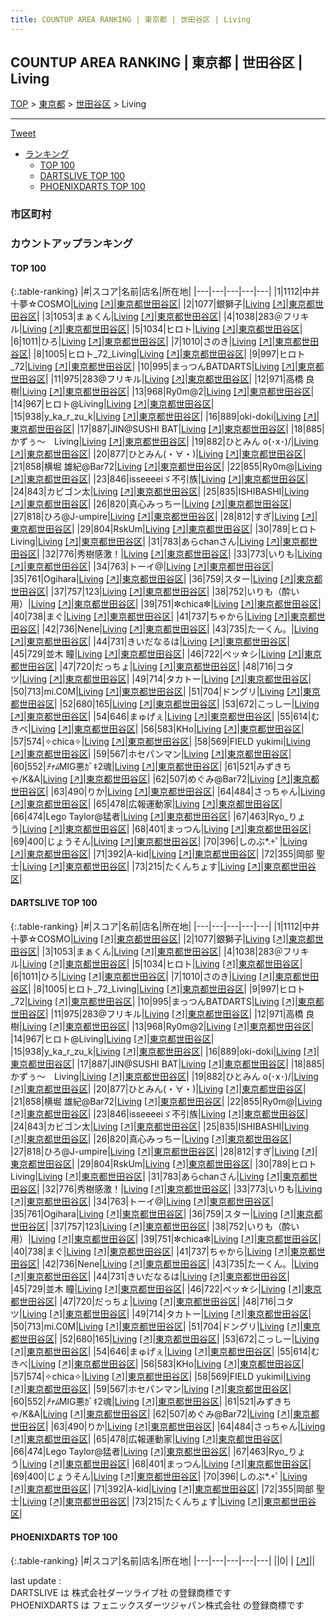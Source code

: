 ```yaml
---
title: COUNTUP AREA RANKING | 東京都 | 世田谷区 | Living
---
```

## COUNTUP AREA RANKING | 東京都 | 世田谷区 | Living

[TOP](/darts/rank/) > [東京都](/darts/rank/東京都/) > [世田谷区](/darts/rank/東京都/世田谷区/) > Living

___

<a href="https://twitter.com/share?ref_src=twsrc%5Etfw" data-text="COUNTUP AREA RANKING | 東京都世田谷区Living" class="twitter-share-button" data-hashtags="DARTSLIVE,PHOENIXDARTS,darts,ダーツ" data-show-count="false">Tweet</a>

* [ランキング](#カウントアップランキング)
    * [TOP 100](#top-100)
    * [DARTSLIVE TOP 100](#dartslive-top-100)
    * [PHOENIXDARTS TOP 100](#phoenixdarts-top-100)

### 市区町村

<ul>

</ul>

### カウントアップランキング

#### TOP 100



{:.table-ranking}
|#|スコア|名前|店名|所在地|
|---|---|---|---|---|
|1|1112|<span class="rank-name-dl">中井十夢☆COSMO</span>|<a href="/darts/rank/shops/916b937ad78fc31c25d56fb0e5c39bac.html">Living</a> <a href="https://search.dartslive.com/jp/shop/916b937ad78fc31c25d56fb0e5c39bac">[↗]</a>|<a href="/darts/rank/東京都/世田谷区">東京都世田谷区</a>|
|2|1077|<span class="rank-name-dl">銀獅子</span>|<a href="/darts/rank/shops/916b937ad78fc31c25d56fb0e5c39bac.html">Living</a> <a href="https://search.dartslive.com/jp/shop/916b937ad78fc31c25d56fb0e5c39bac">[↗]</a>|<a href="/darts/rank/東京都/世田谷区">東京都世田谷区</a>|
|3|1053|<span class="rank-name-dl">まぁくん</span>|<a href="/darts/rank/shops/916b937ad78fc31c25d56fb0e5c39bac.html">Living</a> <a href="https://search.dartslive.com/jp/shop/916b937ad78fc31c25d56fb0e5c39bac">[↗]</a>|<a href="/darts/rank/東京都/世田谷区">東京都世田谷区</a>|
|4|1038|<span class="rank-name-dl">283＠フリキル</span>|<a href="/darts/rank/shops/916b937ad78fc31c25d56fb0e5c39bac.html">Living</a> <a href="https://search.dartslive.com/jp/shop/916b937ad78fc31c25d56fb0e5c39bac">[↗]</a>|<a href="/darts/rank/東京都/世田谷区">東京都世田谷区</a>|
|5|1034|<span class="rank-name-dl">ヒロト</span>|<a href="/darts/rank/shops/916b937ad78fc31c25d56fb0e5c39bac.html">Living</a> <a href="https://search.dartslive.com/jp/shop/916b937ad78fc31c25d56fb0e5c39bac">[↗]</a>|<a href="/darts/rank/東京都/世田谷区">東京都世田谷区</a>|
|6|1011|<span class="rank-name-dl">ひろ</span>|<a href="/darts/rank/shops/916b937ad78fc31c25d56fb0e5c39bac.html">Living</a> <a href="https://search.dartslive.com/jp/shop/916b937ad78fc31c25d56fb0e5c39bac">[↗]</a>|<a href="/darts/rank/東京都/世田谷区">東京都世田谷区</a>|
|7|1010|<span class="rank-name-dl">さのき</span>|<a href="/darts/rank/shops/916b937ad78fc31c25d56fb0e5c39bac.html">Living</a> <a href="https://search.dartslive.com/jp/shop/916b937ad78fc31c25d56fb0e5c39bac">[↗]</a>|<a href="/darts/rank/東京都/世田谷区">東京都世田谷区</a>|
|8|1005|<span class="rank-name-dl">ヒロト_72_Living</span>|<a href="/darts/rank/shops/916b937ad78fc31c25d56fb0e5c39bac.html">Living</a> <a href="https://search.dartslive.com/jp/shop/916b937ad78fc31c25d56fb0e5c39bac">[↗]</a>|<a href="/darts/rank/東京都/世田谷区">東京都世田谷区</a>|
|9|997|<span class="rank-name-dl">ヒロト_72</span>|<a href="/darts/rank/shops/916b937ad78fc31c25d56fb0e5c39bac.html">Living</a> <a href="https://search.dartslive.com/jp/shop/916b937ad78fc31c25d56fb0e5c39bac">[↗]</a>|<a href="/darts/rank/東京都/世田谷区">東京都世田谷区</a>|
|10|995|<span class="rank-name-dl">まっつんBATDARTS</span>|<a href="/darts/rank/shops/916b937ad78fc31c25d56fb0e5c39bac.html">Living</a> <a href="https://search.dartslive.com/jp/shop/916b937ad78fc31c25d56fb0e5c39bac">[↗]</a>|<a href="/darts/rank/東京都/世田谷区">東京都世田谷区</a>|
|11|975|<span class="rank-name-dl">283@フリキル</span>|<a href="/darts/rank/shops/916b937ad78fc31c25d56fb0e5c39bac.html">Living</a> <a href="https://search.dartslive.com/jp/shop/916b937ad78fc31c25d56fb0e5c39bac">[↗]</a>|<a href="/darts/rank/東京都/世田谷区">東京都世田谷区</a>|
|12|971|<span class="rank-name-dl">高橋 良樹</span>|<a href="/darts/rank/shops/916b937ad78fc31c25d56fb0e5c39bac.html">Living</a> <a href="https://search.dartslive.com/jp/shop/916b937ad78fc31c25d56fb0e5c39bac">[↗]</a>|<a href="/darts/rank/東京都/世田谷区">東京都世田谷区</a>|
|13|968|<span class="rank-name-dl">Ry0m@2</span>|<a href="/darts/rank/shops/916b937ad78fc31c25d56fb0e5c39bac.html">Living</a> <a href="https://search.dartslive.com/jp/shop/916b937ad78fc31c25d56fb0e5c39bac">[↗]</a>|<a href="/darts/rank/東京都/世田谷区">東京都世田谷区</a>|
|14|967|<span class="rank-name-dl">ヒロト@Living</span>|<a href="/darts/rank/shops/916b937ad78fc31c25d56fb0e5c39bac.html">Living</a> <a href="https://search.dartslive.com/jp/shop/916b937ad78fc31c25d56fb0e5c39bac">[↗]</a>|<a href="/darts/rank/東京都/世田谷区">東京都世田谷区</a>|
|15|938|<span class="rank-name-dl">y_ka_r_zu_k</span>|<a href="/darts/rank/shops/916b937ad78fc31c25d56fb0e5c39bac.html">Living</a> <a href="https://search.dartslive.com/jp/shop/916b937ad78fc31c25d56fb0e5c39bac">[↗]</a>|<a href="/darts/rank/東京都/世田谷区">東京都世田谷区</a>|
|16|889|<span class="rank-name-dl">oki-doki</span>|<a href="/darts/rank/shops/916b937ad78fc31c25d56fb0e5c39bac.html">Living</a> <a href="https://search.dartslive.com/jp/shop/916b937ad78fc31c25d56fb0e5c39bac">[↗]</a>|<a href="/darts/rank/東京都/世田谷区">東京都世田谷区</a>|
|17|887|<span class="rank-name-dl">JIN@SUSHI BAT</span>|<a href="/darts/rank/shops/916b937ad78fc31c25d56fb0e5c39bac.html">Living</a> <a href="https://search.dartslive.com/jp/shop/916b937ad78fc31c25d56fb0e5c39bac">[↗]</a>|<a href="/darts/rank/東京都/世田谷区">東京都世田谷区</a>|
|18|885|<span class="rank-name-dl">かずぅ〜　Living</span>|<a href="/darts/rank/shops/916b937ad78fc31c25d56fb0e5c39bac.html">Living</a> <a href="https://search.dartslive.com/jp/shop/916b937ad78fc31c25d56fb0e5c39bac">[↗]</a>|<a href="/darts/rank/東京都/世田谷区">東京都世田谷区</a>|
|19|882|<span class="rank-name-dl">ひとみん o(･x･)/</span>|<a href="/darts/rank/shops/916b937ad78fc31c25d56fb0e5c39bac.html">Living</a> <a href="https://search.dartslive.com/jp/shop/916b937ad78fc31c25d56fb0e5c39bac">[↗]</a>|<a href="/darts/rank/東京都/世田谷区">東京都世田谷区</a>|
|20|877|<span class="rank-name-dl">ひとみん(・∀・)</span>|<a href="/darts/rank/shops/916b937ad78fc31c25d56fb0e5c39bac.html">Living</a> <a href="https://search.dartslive.com/jp/shop/916b937ad78fc31c25d56fb0e5c39bac">[↗]</a>|<a href="/darts/rank/東京都/世田谷区">東京都世田谷区</a>|
|21|858|<span class="rank-name-dl">横堀 雄紀@Bar72</span>|<a href="/darts/rank/shops/916b937ad78fc31c25d56fb0e5c39bac.html">Living</a> <a href="https://search.dartslive.com/jp/shop/916b937ad78fc31c25d56fb0e5c39bac">[↗]</a>|<a href="/darts/rank/東京都/世田谷区">東京都世田谷区</a>|
|22|855|<span class="rank-name-dl">Ry0m@</span>|<a href="/darts/rank/shops/916b937ad78fc31c25d56fb0e5c39bac.html">Living</a> <a href="https://search.dartslive.com/jp/shop/916b937ad78fc31c25d56fb0e5c39bac">[↗]</a>|<a href="/darts/rank/東京都/世田谷区">東京都世田谷区</a>|
|23|846|<span class="rank-name-dl">isseeeeiゞ不引族</span>|<a href="/darts/rank/shops/916b937ad78fc31c25d56fb0e5c39bac.html">Living</a> <a href="https://search.dartslive.com/jp/shop/916b937ad78fc31c25d56fb0e5c39bac">[↗]</a>|<a href="/darts/rank/東京都/世田谷区">東京都世田谷区</a>|
|24|843|<span class="rank-name-dl">カビゴン太</span>|<a href="/darts/rank/shops/916b937ad78fc31c25d56fb0e5c39bac.html">Living</a> <a href="https://search.dartslive.com/jp/shop/916b937ad78fc31c25d56fb0e5c39bac">[↗]</a>|<a href="/darts/rank/東京都/世田谷区">東京都世田谷区</a>|
|25|835|<span class="rank-name-dl">ISHIBASHI</span>|<a href="/darts/rank/shops/916b937ad78fc31c25d56fb0e5c39bac.html">Living</a> <a href="https://search.dartslive.com/jp/shop/916b937ad78fc31c25d56fb0e5c39bac">[↗]</a>|<a href="/darts/rank/東京都/世田谷区">東京都世田谷区</a>|
|26|820|<span class="rank-name-dl">真心みっちー</span>|<a href="/darts/rank/shops/916b937ad78fc31c25d56fb0e5c39bac.html">Living</a> <a href="https://search.dartslive.com/jp/shop/916b937ad78fc31c25d56fb0e5c39bac">[↗]</a>|<a href="/darts/rank/東京都/世田谷区">東京都世田谷区</a>|
|27|818|<span class="rank-name-dl">ひろ@J-umpire</span>|<a href="/darts/rank/shops/916b937ad78fc31c25d56fb0e5c39bac.html">Living</a> <a href="https://search.dartslive.com/jp/shop/916b937ad78fc31c25d56fb0e5c39bac">[↗]</a>|<a href="/darts/rank/東京都/世田谷区">東京都世田谷区</a>|
|28|812|<span class="rank-name-dl">すぎ</span>|<a href="/darts/rank/shops/916b937ad78fc31c25d56fb0e5c39bac.html">Living</a> <a href="https://search.dartslive.com/jp/shop/916b937ad78fc31c25d56fb0e5c39bac">[↗]</a>|<a href="/darts/rank/東京都/世田谷区">東京都世田谷区</a>|
|29|804|<span class="rank-name-dl">RskUm</span>|<a href="/darts/rank/shops/916b937ad78fc31c25d56fb0e5c39bac.html">Living</a> <a href="https://search.dartslive.com/jp/shop/916b937ad78fc31c25d56fb0e5c39bac">[↗]</a>|<a href="/darts/rank/東京都/世田谷区">東京都世田谷区</a>|
|30|789|<span class="rank-name-dl">ヒロト Living</span>|<a href="/darts/rank/shops/916b937ad78fc31c25d56fb0e5c39bac.html">Living</a> <a href="https://search.dartslive.com/jp/shop/916b937ad78fc31c25d56fb0e5c39bac">[↗]</a>|<a href="/darts/rank/東京都/世田谷区">東京都世田谷区</a>|
|31|783|<span class="rank-name-dl">あらchanさん</span>|<a href="/darts/rank/shops/916b937ad78fc31c25d56fb0e5c39bac.html">Living</a> <a href="https://search.dartslive.com/jp/shop/916b937ad78fc31c25d56fb0e5c39bac">[↗]</a>|<a href="/darts/rank/東京都/世田谷区">東京都世田谷区</a>|
|32|776|<span class="rank-name-dl">秀樹感激！</span>|<a href="/darts/rank/shops/916b937ad78fc31c25d56fb0e5c39bac.html">Living</a> <a href="https://search.dartslive.com/jp/shop/916b937ad78fc31c25d56fb0e5c39bac">[↗]</a>|<a href="/darts/rank/東京都/世田谷区">東京都世田谷区</a>|
|33|773|<span class="rank-name-dl">いりも</span>|<a href="/darts/rank/shops/916b937ad78fc31c25d56fb0e5c39bac.html">Living</a> <a href="https://search.dartslive.com/jp/shop/916b937ad78fc31c25d56fb0e5c39bac">[↗]</a>|<a href="/darts/rank/東京都/世田谷区">東京都世田谷区</a>|
|34|763|<span class="rank-name-dl">トーイ@</span>|<a href="/darts/rank/shops/916b937ad78fc31c25d56fb0e5c39bac.html">Living</a> <a href="https://search.dartslive.com/jp/shop/916b937ad78fc31c25d56fb0e5c39bac">[↗]</a>|<a href="/darts/rank/東京都/世田谷区">東京都世田谷区</a>|
|35|761|<span class="rank-name-dl">Ogihara</span>|<a href="/darts/rank/shops/916b937ad78fc31c25d56fb0e5c39bac.html">Living</a> <a href="https://search.dartslive.com/jp/shop/916b937ad78fc31c25d56fb0e5c39bac">[↗]</a>|<a href="/darts/rank/東京都/世田谷区">東京都世田谷区</a>|
|36|759|<span class="rank-name-dl">スター</span>|<a href="/darts/rank/shops/916b937ad78fc31c25d56fb0e5c39bac.html">Living</a> <a href="https://search.dartslive.com/jp/shop/916b937ad78fc31c25d56fb0e5c39bac">[↗]</a>|<a href="/darts/rank/東京都/世田谷区">東京都世田谷区</a>|
|37|757|<span class="rank-name-dl">123</span>|<a href="/darts/rank/shops/916b937ad78fc31c25d56fb0e5c39bac.html">Living</a> <a href="https://search.dartslive.com/jp/shop/916b937ad78fc31c25d56fb0e5c39bac">[↗]</a>|<a href="/darts/rank/東京都/世田谷区">東京都世田谷区</a>|
|38|752|<span class="rank-name-dl">いりも（酔い用）</span>|<a href="/darts/rank/shops/916b937ad78fc31c25d56fb0e5c39bac.html">Living</a> <a href="https://search.dartslive.com/jp/shop/916b937ad78fc31c25d56fb0e5c39bac">[↗]</a>|<a href="/darts/rank/東京都/世田谷区">東京都世田谷区</a>|
|39|751|<span class="rank-name-dl">✼chica✼</span>|<a href="/darts/rank/shops/916b937ad78fc31c25d56fb0e5c39bac.html">Living</a> <a href="https://search.dartslive.com/jp/shop/916b937ad78fc31c25d56fb0e5c39bac">[↗]</a>|<a href="/darts/rank/東京都/世田谷区">東京都世田谷区</a>|
|40|738|<span class="rank-name-dl">まぐ</span>|<a href="/darts/rank/shops/916b937ad78fc31c25d56fb0e5c39bac.html">Living</a> <a href="https://search.dartslive.com/jp/shop/916b937ad78fc31c25d56fb0e5c39bac">[↗]</a>|<a href="/darts/rank/東京都/世田谷区">東京都世田谷区</a>|
|41|737|<span class="rank-name-dl">ちゃから</span>|<a href="/darts/rank/shops/916b937ad78fc31c25d56fb0e5c39bac.html">Living</a> <a href="https://search.dartslive.com/jp/shop/916b937ad78fc31c25d56fb0e5c39bac">[↗]</a>|<a href="/darts/rank/東京都/世田谷区">東京都世田谷区</a>|
|42|736|<span class="rank-name-dl">Nene</span>|<a href="/darts/rank/shops/916b937ad78fc31c25d56fb0e5c39bac.html">Living</a> <a href="https://search.dartslive.com/jp/shop/916b937ad78fc31c25d56fb0e5c39bac">[↗]</a>|<a href="/darts/rank/東京都/世田谷区">東京都世田谷区</a>|
|43|735|<span class="rank-name-dl">たーくん。</span>|<a href="/darts/rank/shops/916b937ad78fc31c25d56fb0e5c39bac.html">Living</a> <a href="https://search.dartslive.com/jp/shop/916b937ad78fc31c25d56fb0e5c39bac">[↗]</a>|<a href="/darts/rank/東京都/世田谷区">東京都世田谷区</a>|
|44|731|<span class="rank-name-dl">きいだなるは</span>|<a href="/darts/rank/shops/916b937ad78fc31c25d56fb0e5c39bac.html">Living</a> <a href="https://search.dartslive.com/jp/shop/916b937ad78fc31c25d56fb0e5c39bac">[↗]</a>|<a href="/darts/rank/東京都/世田谷区">東京都世田谷区</a>|
|45|729|<span class="rank-name-dl">並木 瞳</span>|<a href="/darts/rank/shops/916b937ad78fc31c25d56fb0e5c39bac.html">Living</a> <a href="https://search.dartslive.com/jp/shop/916b937ad78fc31c25d56fb0e5c39bac">[↗]</a>|<a href="/darts/rank/東京都/世田谷区">東京都世田谷区</a>|
|46|722|<span class="rank-name-dl">ペッ☆シ</span>|<a href="/darts/rank/shops/916b937ad78fc31c25d56fb0e5c39bac.html">Living</a> <a href="https://search.dartslive.com/jp/shop/916b937ad78fc31c25d56fb0e5c39bac">[↗]</a>|<a href="/darts/rank/東京都/世田谷区">東京都世田谷区</a>|
|47|720|<span class="rank-name-dl">だっちょ</span>|<a href="/darts/rank/shops/916b937ad78fc31c25d56fb0e5c39bac.html">Living</a> <a href="https://search.dartslive.com/jp/shop/916b937ad78fc31c25d56fb0e5c39bac">[↗]</a>|<a href="/darts/rank/東京都/世田谷区">東京都世田谷区</a>|
|48|716|<span class="rank-name-dl">コタツ</span>|<a href="/darts/rank/shops/916b937ad78fc31c25d56fb0e5c39bac.html">Living</a> <a href="https://search.dartslive.com/jp/shop/916b937ad78fc31c25d56fb0e5c39bac">[↗]</a>|<a href="/darts/rank/東京都/世田谷区">東京都世田谷区</a>|
|49|714|<span class="rank-name-dl">タカトー</span>|<a href="/darts/rank/shops/916b937ad78fc31c25d56fb0e5c39bac.html">Living</a> <a href="https://search.dartslive.com/jp/shop/916b937ad78fc31c25d56fb0e5c39bac">[↗]</a>|<a href="/darts/rank/東京都/世田谷区">東京都世田谷区</a>|
|50|713|<span class="rank-name-dl">mi.C0M</span>|<a href="/darts/rank/shops/916b937ad78fc31c25d56fb0e5c39bac.html">Living</a> <a href="https://search.dartslive.com/jp/shop/916b937ad78fc31c25d56fb0e5c39bac">[↗]</a>|<a href="/darts/rank/東京都/世田谷区">東京都世田谷区</a>|
|51|704|<span class="rank-name-dl">ドングリ</span>|<a href="/darts/rank/shops/916b937ad78fc31c25d56fb0e5c39bac.html">Living</a> <a href="https://search.dartslive.com/jp/shop/916b937ad78fc31c25d56fb0e5c39bac">[↗]</a>|<a href="/darts/rank/東京都/世田谷区">東京都世田谷区</a>|
|52|680|<span class="rank-name-dl">165</span>|<a href="/darts/rank/shops/916b937ad78fc31c25d56fb0e5c39bac.html">Living</a> <a href="https://search.dartslive.com/jp/shop/916b937ad78fc31c25d56fb0e5c39bac">[↗]</a>|<a href="/darts/rank/東京都/世田谷区">東京都世田谷区</a>|
|53|672|<span class="rank-name-dl">こっしー</span>|<a href="/darts/rank/shops/916b937ad78fc31c25d56fb0e5c39bac.html">Living</a> <a href="https://search.dartslive.com/jp/shop/916b937ad78fc31c25d56fb0e5c39bac">[↗]</a>|<a href="/darts/rank/東京都/世田谷区">東京都世田谷区</a>|
|54|646|<span class="rank-name-dl">まゅげぇ</span>|<a href="/darts/rank/shops/916b937ad78fc31c25d56fb0e5c39bac.html">Living</a> <a href="https://search.dartslive.com/jp/shop/916b937ad78fc31c25d56fb0e5c39bac">[↗]</a>|<a href="/darts/rank/東京都/世田谷区">東京都世田谷区</a>|
|55|614|<span class="rank-name-dl">むきべ</span>|<a href="/darts/rank/shops/916b937ad78fc31c25d56fb0e5c39bac.html">Living</a> <a href="https://search.dartslive.com/jp/shop/916b937ad78fc31c25d56fb0e5c39bac">[↗]</a>|<a href="/darts/rank/東京都/世田谷区">東京都世田谷区</a>|
|56|583|<span class="rank-name-dl">KHo</span>|<a href="/darts/rank/shops/916b937ad78fc31c25d56fb0e5c39bac.html">Living</a> <a href="https://search.dartslive.com/jp/shop/916b937ad78fc31c25d56fb0e5c39bac">[↗]</a>|<a href="/darts/rank/東京都/世田谷区">東京都世田谷区</a>|
|57|574|<span class="rank-name-dl">✧chica✧</span>|<a href="/darts/rank/shops/916b937ad78fc31c25d56fb0e5c39bac.html">Living</a> <a href="https://search.dartslive.com/jp/shop/916b937ad78fc31c25d56fb0e5c39bac">[↗]</a>|<a href="/darts/rank/東京都/世田谷区">東京都世田谷区</a>|
|58|569|<span class="rank-name-dl">FIELD yukimi</span>|<a href="/darts/rank/shops/916b937ad78fc31c25d56fb0e5c39bac.html">Living</a> <a href="https://search.dartslive.com/jp/shop/916b937ad78fc31c25d56fb0e5c39bac">[↗]</a>|<a href="/darts/rank/東京都/世田谷区">東京都世田谷区</a>|
|59|567|<span class="rank-name-dl">ホセパンマン</span>|<a href="/darts/rank/shops/916b937ad78fc31c25d56fb0e5c39bac.html">Living</a> <a href="https://search.dartslive.com/jp/shop/916b937ad78fc31c25d56fb0e5c39bac">[↗]</a>|<a href="/darts/rank/東京都/世田谷区">東京都世田谷区</a>|
|60|552|<span class="rank-name-dl">*ﾁｬﾑ*MIG悪ｶﾞｷ2魂</span>|<a href="/darts/rank/shops/916b937ad78fc31c25d56fb0e5c39bac.html">Living</a> <a href="https://search.dartslive.com/jp/shop/916b937ad78fc31c25d56fb0e5c39bac">[↗]</a>|<a href="/darts/rank/東京都/世田谷区">東京都世田谷区</a>|
|61|521|<span class="rank-name-dl">みずきちゃ/K&amp;A</span>|<a href="/darts/rank/shops/916b937ad78fc31c25d56fb0e5c39bac.html">Living</a> <a href="https://search.dartslive.com/jp/shop/916b937ad78fc31c25d56fb0e5c39bac">[↗]</a>|<a href="/darts/rank/東京都/世田谷区">東京都世田谷区</a>|
|62|507|<span class="rank-name-dl">めぐみ@Bar72</span>|<a href="/darts/rank/shops/916b937ad78fc31c25d56fb0e5c39bac.html">Living</a> <a href="https://search.dartslive.com/jp/shop/916b937ad78fc31c25d56fb0e5c39bac">[↗]</a>|<a href="/darts/rank/東京都/世田谷区">東京都世田谷区</a>|
|63|490|<span class="rank-name-dl">りか</span>|<a href="/darts/rank/shops/916b937ad78fc31c25d56fb0e5c39bac.html">Living</a> <a href="https://search.dartslive.com/jp/shop/916b937ad78fc31c25d56fb0e5c39bac">[↗]</a>|<a href="/darts/rank/東京都/世田谷区">東京都世田谷区</a>|
|64|484|<span class="rank-name-dl">さっちゃん</span>|<a href="/darts/rank/shops/916b937ad78fc31c25d56fb0e5c39bac.html">Living</a> <a href="https://search.dartslive.com/jp/shop/916b937ad78fc31c25d56fb0e5c39bac">[↗]</a>|<a href="/darts/rank/東京都/世田谷区">東京都世田谷区</a>|
|65|478|<span class="rank-name-dl">広報運動家</span>|<a href="/darts/rank/shops/916b937ad78fc31c25d56fb0e5c39bac.html">Living</a> <a href="https://search.dartslive.com/jp/shop/916b937ad78fc31c25d56fb0e5c39bac">[↗]</a>|<a href="/darts/rank/東京都/世田谷区">東京都世田谷区</a>|
|66|474|<span class="rank-name-dl">Lego Taylor@猛者</span>|<a href="/darts/rank/shops/916b937ad78fc31c25d56fb0e5c39bac.html">Living</a> <a href="https://search.dartslive.com/jp/shop/916b937ad78fc31c25d56fb0e5c39bac">[↗]</a>|<a href="/darts/rank/東京都/世田谷区">東京都世田谷区</a>|
|67|463|<span class="rank-name-dl">Ryo_りょう</span>|<a href="/darts/rank/shops/916b937ad78fc31c25d56fb0e5c39bac.html">Living</a> <a href="https://search.dartslive.com/jp/shop/916b937ad78fc31c25d56fb0e5c39bac">[↗]</a>|<a href="/darts/rank/東京都/世田谷区">東京都世田谷区</a>|
|68|401|<span class="rank-name-dl">まっつん</span>|<a href="/darts/rank/shops/916b937ad78fc31c25d56fb0e5c39bac.html">Living</a> <a href="https://search.dartslive.com/jp/shop/916b937ad78fc31c25d56fb0e5c39bac">[↗]</a>|<a href="/darts/rank/東京都/世田谷区">東京都世田谷区</a>|
|69|400|<span class="rank-name-dl">じょうそん</span>|<a href="/darts/rank/shops/916b937ad78fc31c25d56fb0e5c39bac.html">Living</a> <a href="https://search.dartslive.com/jp/shop/916b937ad78fc31c25d56fb0e5c39bac">[↗]</a>|<a href="/darts/rank/東京都/世田谷区">東京都世田谷区</a>|
|70|396|<span class="rank-name-dl">しのぶ*.+ﾟ</span>|<a href="/darts/rank/shops/916b937ad78fc31c25d56fb0e5c39bac.html">Living</a> <a href="https://search.dartslive.com/jp/shop/916b937ad78fc31c25d56fb0e5c39bac">[↗]</a>|<a href="/darts/rank/東京都/世田谷区">東京都世田谷区</a>|
|71|392|<span class="rank-name-dl">A-kid</span>|<a href="/darts/rank/shops/916b937ad78fc31c25d56fb0e5c39bac.html">Living</a> <a href="https://search.dartslive.com/jp/shop/916b937ad78fc31c25d56fb0e5c39bac">[↗]</a>|<a href="/darts/rank/東京都/世田谷区">東京都世田谷区</a>|
|72|355|<span class="rank-name-dl">岡部 聖士</span>|<a href="/darts/rank/shops/916b937ad78fc31c25d56fb0e5c39bac.html">Living</a> <a href="https://search.dartslive.com/jp/shop/916b937ad78fc31c25d56fb0e5c39bac">[↗]</a>|<a href="/darts/rank/東京都/世田谷区">東京都世田谷区</a>|
|73|215|<span class="rank-name-dl">たくんちょす</span>|<a href="/darts/rank/shops/916b937ad78fc31c25d56fb0e5c39bac.html">Living</a> <a href="https://search.dartslive.com/jp/shop/916b937ad78fc31c25d56fb0e5c39bac">[↗]</a>|<a href="/darts/rank/東京都/世田谷区">東京都世田谷区</a>|


#### DARTSLIVE TOP 100



{:.table-ranking}
|#|スコア|名前|店名|所在地|
|---|---|---|---|---|
|1|1112|<span class="rank-name-dl">中井十夢☆COSMO</span>|<a href="/darts/rank/shops/916b937ad78fc31c25d56fb0e5c39bac.html">Living</a> <a href="https://search.dartslive.com/jp/shop/916b937ad78fc31c25d56fb0e5c39bac">[↗]</a>|<a href="/darts/rank/東京都/世田谷区">東京都世田谷区</a>|
|2|1077|<span class="rank-name-dl">銀獅子</span>|<a href="/darts/rank/shops/916b937ad78fc31c25d56fb0e5c39bac.html">Living</a> <a href="https://search.dartslive.com/jp/shop/916b937ad78fc31c25d56fb0e5c39bac">[↗]</a>|<a href="/darts/rank/東京都/世田谷区">東京都世田谷区</a>|
|3|1053|<span class="rank-name-dl">まぁくん</span>|<a href="/darts/rank/shops/916b937ad78fc31c25d56fb0e5c39bac.html">Living</a> <a href="https://search.dartslive.com/jp/shop/916b937ad78fc31c25d56fb0e5c39bac">[↗]</a>|<a href="/darts/rank/東京都/世田谷区">東京都世田谷区</a>|
|4|1038|<span class="rank-name-dl">283＠フリキル</span>|<a href="/darts/rank/shops/916b937ad78fc31c25d56fb0e5c39bac.html">Living</a> <a href="https://search.dartslive.com/jp/shop/916b937ad78fc31c25d56fb0e5c39bac">[↗]</a>|<a href="/darts/rank/東京都/世田谷区">東京都世田谷区</a>|
|5|1034|<span class="rank-name-dl">ヒロト</span>|<a href="/darts/rank/shops/916b937ad78fc31c25d56fb0e5c39bac.html">Living</a> <a href="https://search.dartslive.com/jp/shop/916b937ad78fc31c25d56fb0e5c39bac">[↗]</a>|<a href="/darts/rank/東京都/世田谷区">東京都世田谷区</a>|
|6|1011|<span class="rank-name-dl">ひろ</span>|<a href="/darts/rank/shops/916b937ad78fc31c25d56fb0e5c39bac.html">Living</a> <a href="https://search.dartslive.com/jp/shop/916b937ad78fc31c25d56fb0e5c39bac">[↗]</a>|<a href="/darts/rank/東京都/世田谷区">東京都世田谷区</a>|
|7|1010|<span class="rank-name-dl">さのき</span>|<a href="/darts/rank/shops/916b937ad78fc31c25d56fb0e5c39bac.html">Living</a> <a href="https://search.dartslive.com/jp/shop/916b937ad78fc31c25d56fb0e5c39bac">[↗]</a>|<a href="/darts/rank/東京都/世田谷区">東京都世田谷区</a>|
|8|1005|<span class="rank-name-dl">ヒロト_72_Living</span>|<a href="/darts/rank/shops/916b937ad78fc31c25d56fb0e5c39bac.html">Living</a> <a href="https://search.dartslive.com/jp/shop/916b937ad78fc31c25d56fb0e5c39bac">[↗]</a>|<a href="/darts/rank/東京都/世田谷区">東京都世田谷区</a>|
|9|997|<span class="rank-name-dl">ヒロト_72</span>|<a href="/darts/rank/shops/916b937ad78fc31c25d56fb0e5c39bac.html">Living</a> <a href="https://search.dartslive.com/jp/shop/916b937ad78fc31c25d56fb0e5c39bac">[↗]</a>|<a href="/darts/rank/東京都/世田谷区">東京都世田谷区</a>|
|10|995|<span class="rank-name-dl">まっつんBATDARTS</span>|<a href="/darts/rank/shops/916b937ad78fc31c25d56fb0e5c39bac.html">Living</a> <a href="https://search.dartslive.com/jp/shop/916b937ad78fc31c25d56fb0e5c39bac">[↗]</a>|<a href="/darts/rank/東京都/世田谷区">東京都世田谷区</a>|
|11|975|<span class="rank-name-dl">283@フリキル</span>|<a href="/darts/rank/shops/916b937ad78fc31c25d56fb0e5c39bac.html">Living</a> <a href="https://search.dartslive.com/jp/shop/916b937ad78fc31c25d56fb0e5c39bac">[↗]</a>|<a href="/darts/rank/東京都/世田谷区">東京都世田谷区</a>|
|12|971|<span class="rank-name-dl">高橋 良樹</span>|<a href="/darts/rank/shops/916b937ad78fc31c25d56fb0e5c39bac.html">Living</a> <a href="https://search.dartslive.com/jp/shop/916b937ad78fc31c25d56fb0e5c39bac">[↗]</a>|<a href="/darts/rank/東京都/世田谷区">東京都世田谷区</a>|
|13|968|<span class="rank-name-dl">Ry0m@2</span>|<a href="/darts/rank/shops/916b937ad78fc31c25d56fb0e5c39bac.html">Living</a> <a href="https://search.dartslive.com/jp/shop/916b937ad78fc31c25d56fb0e5c39bac">[↗]</a>|<a href="/darts/rank/東京都/世田谷区">東京都世田谷区</a>|
|14|967|<span class="rank-name-dl">ヒロト@Living</span>|<a href="/darts/rank/shops/916b937ad78fc31c25d56fb0e5c39bac.html">Living</a> <a href="https://search.dartslive.com/jp/shop/916b937ad78fc31c25d56fb0e5c39bac">[↗]</a>|<a href="/darts/rank/東京都/世田谷区">東京都世田谷区</a>|
|15|938|<span class="rank-name-dl">y_ka_r_zu_k</span>|<a href="/darts/rank/shops/916b937ad78fc31c25d56fb0e5c39bac.html">Living</a> <a href="https://search.dartslive.com/jp/shop/916b937ad78fc31c25d56fb0e5c39bac">[↗]</a>|<a href="/darts/rank/東京都/世田谷区">東京都世田谷区</a>|
|16|889|<span class="rank-name-dl">oki-doki</span>|<a href="/darts/rank/shops/916b937ad78fc31c25d56fb0e5c39bac.html">Living</a> <a href="https://search.dartslive.com/jp/shop/916b937ad78fc31c25d56fb0e5c39bac">[↗]</a>|<a href="/darts/rank/東京都/世田谷区">東京都世田谷区</a>|
|17|887|<span class="rank-name-dl">JIN@SUSHI BAT</span>|<a href="/darts/rank/shops/916b937ad78fc31c25d56fb0e5c39bac.html">Living</a> <a href="https://search.dartslive.com/jp/shop/916b937ad78fc31c25d56fb0e5c39bac">[↗]</a>|<a href="/darts/rank/東京都/世田谷区">東京都世田谷区</a>|
|18|885|<span class="rank-name-dl">かずぅ〜　Living</span>|<a href="/darts/rank/shops/916b937ad78fc31c25d56fb0e5c39bac.html">Living</a> <a href="https://search.dartslive.com/jp/shop/916b937ad78fc31c25d56fb0e5c39bac">[↗]</a>|<a href="/darts/rank/東京都/世田谷区">東京都世田谷区</a>|
|19|882|<span class="rank-name-dl">ひとみん o(･x･)/</span>|<a href="/darts/rank/shops/916b937ad78fc31c25d56fb0e5c39bac.html">Living</a> <a href="https://search.dartslive.com/jp/shop/916b937ad78fc31c25d56fb0e5c39bac">[↗]</a>|<a href="/darts/rank/東京都/世田谷区">東京都世田谷区</a>|
|20|877|<span class="rank-name-dl">ひとみん(・∀・)</span>|<a href="/darts/rank/shops/916b937ad78fc31c25d56fb0e5c39bac.html">Living</a> <a href="https://search.dartslive.com/jp/shop/916b937ad78fc31c25d56fb0e5c39bac">[↗]</a>|<a href="/darts/rank/東京都/世田谷区">東京都世田谷区</a>|
|21|858|<span class="rank-name-dl">横堀 雄紀@Bar72</span>|<a href="/darts/rank/shops/916b937ad78fc31c25d56fb0e5c39bac.html">Living</a> <a href="https://search.dartslive.com/jp/shop/916b937ad78fc31c25d56fb0e5c39bac">[↗]</a>|<a href="/darts/rank/東京都/世田谷区">東京都世田谷区</a>|
|22|855|<span class="rank-name-dl">Ry0m@</span>|<a href="/darts/rank/shops/916b937ad78fc31c25d56fb0e5c39bac.html">Living</a> <a href="https://search.dartslive.com/jp/shop/916b937ad78fc31c25d56fb0e5c39bac">[↗]</a>|<a href="/darts/rank/東京都/世田谷区">東京都世田谷区</a>|
|23|846|<span class="rank-name-dl">isseeeeiゞ不引族</span>|<a href="/darts/rank/shops/916b937ad78fc31c25d56fb0e5c39bac.html">Living</a> <a href="https://search.dartslive.com/jp/shop/916b937ad78fc31c25d56fb0e5c39bac">[↗]</a>|<a href="/darts/rank/東京都/世田谷区">東京都世田谷区</a>|
|24|843|<span class="rank-name-dl">カビゴン太</span>|<a href="/darts/rank/shops/916b937ad78fc31c25d56fb0e5c39bac.html">Living</a> <a href="https://search.dartslive.com/jp/shop/916b937ad78fc31c25d56fb0e5c39bac">[↗]</a>|<a href="/darts/rank/東京都/世田谷区">東京都世田谷区</a>|
|25|835|<span class="rank-name-dl">ISHIBASHI</span>|<a href="/darts/rank/shops/916b937ad78fc31c25d56fb0e5c39bac.html">Living</a> <a href="https://search.dartslive.com/jp/shop/916b937ad78fc31c25d56fb0e5c39bac">[↗]</a>|<a href="/darts/rank/東京都/世田谷区">東京都世田谷区</a>|
|26|820|<span class="rank-name-dl">真心みっちー</span>|<a href="/darts/rank/shops/916b937ad78fc31c25d56fb0e5c39bac.html">Living</a> <a href="https://search.dartslive.com/jp/shop/916b937ad78fc31c25d56fb0e5c39bac">[↗]</a>|<a href="/darts/rank/東京都/世田谷区">東京都世田谷区</a>|
|27|818|<span class="rank-name-dl">ひろ@J-umpire</span>|<a href="/darts/rank/shops/916b937ad78fc31c25d56fb0e5c39bac.html">Living</a> <a href="https://search.dartslive.com/jp/shop/916b937ad78fc31c25d56fb0e5c39bac">[↗]</a>|<a href="/darts/rank/東京都/世田谷区">東京都世田谷区</a>|
|28|812|<span class="rank-name-dl">すぎ</span>|<a href="/darts/rank/shops/916b937ad78fc31c25d56fb0e5c39bac.html">Living</a> <a href="https://search.dartslive.com/jp/shop/916b937ad78fc31c25d56fb0e5c39bac">[↗]</a>|<a href="/darts/rank/東京都/世田谷区">東京都世田谷区</a>|
|29|804|<span class="rank-name-dl">RskUm</span>|<a href="/darts/rank/shops/916b937ad78fc31c25d56fb0e5c39bac.html">Living</a> <a href="https://search.dartslive.com/jp/shop/916b937ad78fc31c25d56fb0e5c39bac">[↗]</a>|<a href="/darts/rank/東京都/世田谷区">東京都世田谷区</a>|
|30|789|<span class="rank-name-dl">ヒロト Living</span>|<a href="/darts/rank/shops/916b937ad78fc31c25d56fb0e5c39bac.html">Living</a> <a href="https://search.dartslive.com/jp/shop/916b937ad78fc31c25d56fb0e5c39bac">[↗]</a>|<a href="/darts/rank/東京都/世田谷区">東京都世田谷区</a>|
|31|783|<span class="rank-name-dl">あらchanさん</span>|<a href="/darts/rank/shops/916b937ad78fc31c25d56fb0e5c39bac.html">Living</a> <a href="https://search.dartslive.com/jp/shop/916b937ad78fc31c25d56fb0e5c39bac">[↗]</a>|<a href="/darts/rank/東京都/世田谷区">東京都世田谷区</a>|
|32|776|<span class="rank-name-dl">秀樹感激！</span>|<a href="/darts/rank/shops/916b937ad78fc31c25d56fb0e5c39bac.html">Living</a> <a href="https://search.dartslive.com/jp/shop/916b937ad78fc31c25d56fb0e5c39bac">[↗]</a>|<a href="/darts/rank/東京都/世田谷区">東京都世田谷区</a>|
|33|773|<span class="rank-name-dl">いりも</span>|<a href="/darts/rank/shops/916b937ad78fc31c25d56fb0e5c39bac.html">Living</a> <a href="https://search.dartslive.com/jp/shop/916b937ad78fc31c25d56fb0e5c39bac">[↗]</a>|<a href="/darts/rank/東京都/世田谷区">東京都世田谷区</a>|
|34|763|<span class="rank-name-dl">トーイ@</span>|<a href="/darts/rank/shops/916b937ad78fc31c25d56fb0e5c39bac.html">Living</a> <a href="https://search.dartslive.com/jp/shop/916b937ad78fc31c25d56fb0e5c39bac">[↗]</a>|<a href="/darts/rank/東京都/世田谷区">東京都世田谷区</a>|
|35|761|<span class="rank-name-dl">Ogihara</span>|<a href="/darts/rank/shops/916b937ad78fc31c25d56fb0e5c39bac.html">Living</a> <a href="https://search.dartslive.com/jp/shop/916b937ad78fc31c25d56fb0e5c39bac">[↗]</a>|<a href="/darts/rank/東京都/世田谷区">東京都世田谷区</a>|
|36|759|<span class="rank-name-dl">スター</span>|<a href="/darts/rank/shops/916b937ad78fc31c25d56fb0e5c39bac.html">Living</a> <a href="https://search.dartslive.com/jp/shop/916b937ad78fc31c25d56fb0e5c39bac">[↗]</a>|<a href="/darts/rank/東京都/世田谷区">東京都世田谷区</a>|
|37|757|<span class="rank-name-dl">123</span>|<a href="/darts/rank/shops/916b937ad78fc31c25d56fb0e5c39bac.html">Living</a> <a href="https://search.dartslive.com/jp/shop/916b937ad78fc31c25d56fb0e5c39bac">[↗]</a>|<a href="/darts/rank/東京都/世田谷区">東京都世田谷区</a>|
|38|752|<span class="rank-name-dl">いりも（酔い用）</span>|<a href="/darts/rank/shops/916b937ad78fc31c25d56fb0e5c39bac.html">Living</a> <a href="https://search.dartslive.com/jp/shop/916b937ad78fc31c25d56fb0e5c39bac">[↗]</a>|<a href="/darts/rank/東京都/世田谷区">東京都世田谷区</a>|
|39|751|<span class="rank-name-dl">✼chica✼</span>|<a href="/darts/rank/shops/916b937ad78fc31c25d56fb0e5c39bac.html">Living</a> <a href="https://search.dartslive.com/jp/shop/916b937ad78fc31c25d56fb0e5c39bac">[↗]</a>|<a href="/darts/rank/東京都/世田谷区">東京都世田谷区</a>|
|40|738|<span class="rank-name-dl">まぐ</span>|<a href="/darts/rank/shops/916b937ad78fc31c25d56fb0e5c39bac.html">Living</a> <a href="https://search.dartslive.com/jp/shop/916b937ad78fc31c25d56fb0e5c39bac">[↗]</a>|<a href="/darts/rank/東京都/世田谷区">東京都世田谷区</a>|
|41|737|<span class="rank-name-dl">ちゃから</span>|<a href="/darts/rank/shops/916b937ad78fc31c25d56fb0e5c39bac.html">Living</a> <a href="https://search.dartslive.com/jp/shop/916b937ad78fc31c25d56fb0e5c39bac">[↗]</a>|<a href="/darts/rank/東京都/世田谷区">東京都世田谷区</a>|
|42|736|<span class="rank-name-dl">Nene</span>|<a href="/darts/rank/shops/916b937ad78fc31c25d56fb0e5c39bac.html">Living</a> <a href="https://search.dartslive.com/jp/shop/916b937ad78fc31c25d56fb0e5c39bac">[↗]</a>|<a href="/darts/rank/東京都/世田谷区">東京都世田谷区</a>|
|43|735|<span class="rank-name-dl">たーくん。</span>|<a href="/darts/rank/shops/916b937ad78fc31c25d56fb0e5c39bac.html">Living</a> <a href="https://search.dartslive.com/jp/shop/916b937ad78fc31c25d56fb0e5c39bac">[↗]</a>|<a href="/darts/rank/東京都/世田谷区">東京都世田谷区</a>|
|44|731|<span class="rank-name-dl">きいだなるは</span>|<a href="/darts/rank/shops/916b937ad78fc31c25d56fb0e5c39bac.html">Living</a> <a href="https://search.dartslive.com/jp/shop/916b937ad78fc31c25d56fb0e5c39bac">[↗]</a>|<a href="/darts/rank/東京都/世田谷区">東京都世田谷区</a>|
|45|729|<span class="rank-name-dl">並木 瞳</span>|<a href="/darts/rank/shops/916b937ad78fc31c25d56fb0e5c39bac.html">Living</a> <a href="https://search.dartslive.com/jp/shop/916b937ad78fc31c25d56fb0e5c39bac">[↗]</a>|<a href="/darts/rank/東京都/世田谷区">東京都世田谷区</a>|
|46|722|<span class="rank-name-dl">ペッ☆シ</span>|<a href="/darts/rank/shops/916b937ad78fc31c25d56fb0e5c39bac.html">Living</a> <a href="https://search.dartslive.com/jp/shop/916b937ad78fc31c25d56fb0e5c39bac">[↗]</a>|<a href="/darts/rank/東京都/世田谷区">東京都世田谷区</a>|
|47|720|<span class="rank-name-dl">だっちょ</span>|<a href="/darts/rank/shops/916b937ad78fc31c25d56fb0e5c39bac.html">Living</a> <a href="https://search.dartslive.com/jp/shop/916b937ad78fc31c25d56fb0e5c39bac">[↗]</a>|<a href="/darts/rank/東京都/世田谷区">東京都世田谷区</a>|
|48|716|<span class="rank-name-dl">コタツ</span>|<a href="/darts/rank/shops/916b937ad78fc31c25d56fb0e5c39bac.html">Living</a> <a href="https://search.dartslive.com/jp/shop/916b937ad78fc31c25d56fb0e5c39bac">[↗]</a>|<a href="/darts/rank/東京都/世田谷区">東京都世田谷区</a>|
|49|714|<span class="rank-name-dl">タカトー</span>|<a href="/darts/rank/shops/916b937ad78fc31c25d56fb0e5c39bac.html">Living</a> <a href="https://search.dartslive.com/jp/shop/916b937ad78fc31c25d56fb0e5c39bac">[↗]</a>|<a href="/darts/rank/東京都/世田谷区">東京都世田谷区</a>|
|50|713|<span class="rank-name-dl">mi.C0M</span>|<a href="/darts/rank/shops/916b937ad78fc31c25d56fb0e5c39bac.html">Living</a> <a href="https://search.dartslive.com/jp/shop/916b937ad78fc31c25d56fb0e5c39bac">[↗]</a>|<a href="/darts/rank/東京都/世田谷区">東京都世田谷区</a>|
|51|704|<span class="rank-name-dl">ドングリ</span>|<a href="/darts/rank/shops/916b937ad78fc31c25d56fb0e5c39bac.html">Living</a> <a href="https://search.dartslive.com/jp/shop/916b937ad78fc31c25d56fb0e5c39bac">[↗]</a>|<a href="/darts/rank/東京都/世田谷区">東京都世田谷区</a>|
|52|680|<span class="rank-name-dl">165</span>|<a href="/darts/rank/shops/916b937ad78fc31c25d56fb0e5c39bac.html">Living</a> <a href="https://search.dartslive.com/jp/shop/916b937ad78fc31c25d56fb0e5c39bac">[↗]</a>|<a href="/darts/rank/東京都/世田谷区">東京都世田谷区</a>|
|53|672|<span class="rank-name-dl">こっしー</span>|<a href="/darts/rank/shops/916b937ad78fc31c25d56fb0e5c39bac.html">Living</a> <a href="https://search.dartslive.com/jp/shop/916b937ad78fc31c25d56fb0e5c39bac">[↗]</a>|<a href="/darts/rank/東京都/世田谷区">東京都世田谷区</a>|
|54|646|<span class="rank-name-dl">まゅげぇ</span>|<a href="/darts/rank/shops/916b937ad78fc31c25d56fb0e5c39bac.html">Living</a> <a href="https://search.dartslive.com/jp/shop/916b937ad78fc31c25d56fb0e5c39bac">[↗]</a>|<a href="/darts/rank/東京都/世田谷区">東京都世田谷区</a>|
|55|614|<span class="rank-name-dl">むきべ</span>|<a href="/darts/rank/shops/916b937ad78fc31c25d56fb0e5c39bac.html">Living</a> <a href="https://search.dartslive.com/jp/shop/916b937ad78fc31c25d56fb0e5c39bac">[↗]</a>|<a href="/darts/rank/東京都/世田谷区">東京都世田谷区</a>|
|56|583|<span class="rank-name-dl">KHo</span>|<a href="/darts/rank/shops/916b937ad78fc31c25d56fb0e5c39bac.html">Living</a> <a href="https://search.dartslive.com/jp/shop/916b937ad78fc31c25d56fb0e5c39bac">[↗]</a>|<a href="/darts/rank/東京都/世田谷区">東京都世田谷区</a>|
|57|574|<span class="rank-name-dl">✧chica✧</span>|<a href="/darts/rank/shops/916b937ad78fc31c25d56fb0e5c39bac.html">Living</a> <a href="https://search.dartslive.com/jp/shop/916b937ad78fc31c25d56fb0e5c39bac">[↗]</a>|<a href="/darts/rank/東京都/世田谷区">東京都世田谷区</a>|
|58|569|<span class="rank-name-dl">FIELD yukimi</span>|<a href="/darts/rank/shops/916b937ad78fc31c25d56fb0e5c39bac.html">Living</a> <a href="https://search.dartslive.com/jp/shop/916b937ad78fc31c25d56fb0e5c39bac">[↗]</a>|<a href="/darts/rank/東京都/世田谷区">東京都世田谷区</a>|
|59|567|<span class="rank-name-dl">ホセパンマン</span>|<a href="/darts/rank/shops/916b937ad78fc31c25d56fb0e5c39bac.html">Living</a> <a href="https://search.dartslive.com/jp/shop/916b937ad78fc31c25d56fb0e5c39bac">[↗]</a>|<a href="/darts/rank/東京都/世田谷区">東京都世田谷区</a>|
|60|552|<span class="rank-name-dl">*ﾁｬﾑ*MIG悪ｶﾞｷ2魂</span>|<a href="/darts/rank/shops/916b937ad78fc31c25d56fb0e5c39bac.html">Living</a> <a href="https://search.dartslive.com/jp/shop/916b937ad78fc31c25d56fb0e5c39bac">[↗]</a>|<a href="/darts/rank/東京都/世田谷区">東京都世田谷区</a>|
|61|521|<span class="rank-name-dl">みずきちゃ/K&amp;A</span>|<a href="/darts/rank/shops/916b937ad78fc31c25d56fb0e5c39bac.html">Living</a> <a href="https://search.dartslive.com/jp/shop/916b937ad78fc31c25d56fb0e5c39bac">[↗]</a>|<a href="/darts/rank/東京都/世田谷区">東京都世田谷区</a>|
|62|507|<span class="rank-name-dl">めぐみ@Bar72</span>|<a href="/darts/rank/shops/916b937ad78fc31c25d56fb0e5c39bac.html">Living</a> <a href="https://search.dartslive.com/jp/shop/916b937ad78fc31c25d56fb0e5c39bac">[↗]</a>|<a href="/darts/rank/東京都/世田谷区">東京都世田谷区</a>|
|63|490|<span class="rank-name-dl">りか</span>|<a href="/darts/rank/shops/916b937ad78fc31c25d56fb0e5c39bac.html">Living</a> <a href="https://search.dartslive.com/jp/shop/916b937ad78fc31c25d56fb0e5c39bac">[↗]</a>|<a href="/darts/rank/東京都/世田谷区">東京都世田谷区</a>|
|64|484|<span class="rank-name-dl">さっちゃん</span>|<a href="/darts/rank/shops/916b937ad78fc31c25d56fb0e5c39bac.html">Living</a> <a href="https://search.dartslive.com/jp/shop/916b937ad78fc31c25d56fb0e5c39bac">[↗]</a>|<a href="/darts/rank/東京都/世田谷区">東京都世田谷区</a>|
|65|478|<span class="rank-name-dl">広報運動家</span>|<a href="/darts/rank/shops/916b937ad78fc31c25d56fb0e5c39bac.html">Living</a> <a href="https://search.dartslive.com/jp/shop/916b937ad78fc31c25d56fb0e5c39bac">[↗]</a>|<a href="/darts/rank/東京都/世田谷区">東京都世田谷区</a>|
|66|474|<span class="rank-name-dl">Lego Taylor@猛者</span>|<a href="/darts/rank/shops/916b937ad78fc31c25d56fb0e5c39bac.html">Living</a> <a href="https://search.dartslive.com/jp/shop/916b937ad78fc31c25d56fb0e5c39bac">[↗]</a>|<a href="/darts/rank/東京都/世田谷区">東京都世田谷区</a>|
|67|463|<span class="rank-name-dl">Ryo_りょう</span>|<a href="/darts/rank/shops/916b937ad78fc31c25d56fb0e5c39bac.html">Living</a> <a href="https://search.dartslive.com/jp/shop/916b937ad78fc31c25d56fb0e5c39bac">[↗]</a>|<a href="/darts/rank/東京都/世田谷区">東京都世田谷区</a>|
|68|401|<span class="rank-name-dl">まっつん</span>|<a href="/darts/rank/shops/916b937ad78fc31c25d56fb0e5c39bac.html">Living</a> <a href="https://search.dartslive.com/jp/shop/916b937ad78fc31c25d56fb0e5c39bac">[↗]</a>|<a href="/darts/rank/東京都/世田谷区">東京都世田谷区</a>|
|69|400|<span class="rank-name-dl">じょうそん</span>|<a href="/darts/rank/shops/916b937ad78fc31c25d56fb0e5c39bac.html">Living</a> <a href="https://search.dartslive.com/jp/shop/916b937ad78fc31c25d56fb0e5c39bac">[↗]</a>|<a href="/darts/rank/東京都/世田谷区">東京都世田谷区</a>|
|70|396|<span class="rank-name-dl">しのぶ*.+ﾟ</span>|<a href="/darts/rank/shops/916b937ad78fc31c25d56fb0e5c39bac.html">Living</a> <a href="https://search.dartslive.com/jp/shop/916b937ad78fc31c25d56fb0e5c39bac">[↗]</a>|<a href="/darts/rank/東京都/世田谷区">東京都世田谷区</a>|
|71|392|<span class="rank-name-dl">A-kid</span>|<a href="/darts/rank/shops/916b937ad78fc31c25d56fb0e5c39bac.html">Living</a> <a href="https://search.dartslive.com/jp/shop/916b937ad78fc31c25d56fb0e5c39bac">[↗]</a>|<a href="/darts/rank/東京都/世田谷区">東京都世田谷区</a>|
|72|355|<span class="rank-name-dl">岡部 聖士</span>|<a href="/darts/rank/shops/916b937ad78fc31c25d56fb0e5c39bac.html">Living</a> <a href="https://search.dartslive.com/jp/shop/916b937ad78fc31c25d56fb0e5c39bac">[↗]</a>|<a href="/darts/rank/東京都/世田谷区">東京都世田谷区</a>|
|73|215|<span class="rank-name-dl">たくんちょす</span>|<a href="/darts/rank/shops/916b937ad78fc31c25d56fb0e5c39bac.html">Living</a> <a href="https://search.dartslive.com/jp/shop/916b937ad78fc31c25d56fb0e5c39bac">[↗]</a>|<a href="/darts/rank/東京都/世田谷区">東京都世田谷区</a>|


#### PHOENIXDARTS TOP 100



{:.table-ranking}
|#|スコア|名前|店名|所在地|
|---|---|---|---|---|
||0|<span class="rank-name-dl"> </span>|<a href="/darts/rank/shops/.html"></a> <a href="">[↗]</a>|<a href="/darts/rank//"></a>|


<div class="footer border-top border-gray-light mt-5 pt-3 text-right text-gray">
    last update : <span style="font-weight: italic" id="foot_last_modified"></span><br />
    DARTSLIVE は 株式会社ダーツライブ社 の登録商標です<br />
    PHOENIXDARTS は フェニックスダーツジャパン株式会社 の登録商標です<br />
</div>

<script src="https://cdnjs.cloudflare.com/ajax/libs/jquery.tablesorter/2.31.3/js/jquery.tablesorter.min.js" integrity="sha512-qzgd5cYSZcosqpzpn7zF2ZId8f/8CHmFKZ8j7mU4OUXTNRd5g+ZHBPsgKEwoqxCtdQvExE5LprwwPAgoicguNg==" crossorigin="anonymous" referrerpolicy="no-referrer"></script>
<link rel="stylesheet" href="https://cdnjs.cloudflare.com/ajax/libs/jquery.tablesorter/2.31.3/css/theme.default.min.css" integrity="sha512-wghhOJkjQX0Lh3NSWvNKeZ0ZpNn+SPVXX1Qyc9OCaogADktxrBiBdKGDoqVUOyhStvMBmJQ8ZdMHiR3wuEq8+w==" crossorigin="anonymous" referrerpolicy="no-referrer" />
<script>
$(function() {
    $(".table-ranking").tablesorter({sortList:[[0, 0]]});
    $("#foot_last_modified").text(formatDate(new Date(document.lastModified), 'yyyy-MM-dd HH:mm:ss'));
});
</script>

<script async src="https://platform.twitter.com/widgets.js" charset="utf-8"></script>